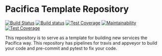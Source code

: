 # Pacifica Template Repository
[![Build Status](https://travis-ci.org/pacifica/template-repository.svg?branch=master)](https://travis-ci.org/pacifica/template-repository)
[![Build status](https://ci.appveyor.com/api/projects/status/eg2r1y37yvxi0b5p?svg=true)](https://ci.appveyor.com/project/dmlb2000/template-repository)
[![Test Coverage](https://api.codeclimate.com/v1/badges/d6149dbe182a3c761089/test_coverage)](https://codeclimate.com/github/pacifica/template-repository/test_coverage)
[![Maintainability](https://api.codeclimate.com/v1/badges/f2dba248b1a7966e5a49/maintainability)](https://codeclimate.com/github/pacifica/template-repository/maintainability)
[![Test Coverage](https://api.codeclimate.com/v1/badges/f2dba248b1a7966e5a49/test_coverage)](https://codeclimate.com/github/pacifica/template-repository/test_coverage)

This repository is to serve as a template for building new
services the Pacifica way. This repository has pipelines
for travis and appveyor to build your code and pre-commit
and pytest to fix your code.
